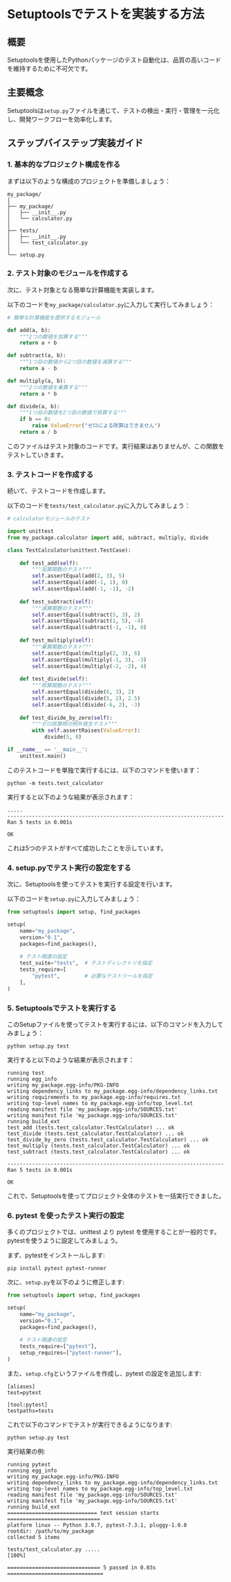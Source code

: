# Setuptoolsでテストを実装する方法

## 概要
Setuptoolsを使用したPythonパッケージのテスト自動化は、品質の高いコードを維持するために不可欠です。

## 主要概念
Setuptoolsは`setup.py`ファイルを通じて、テストの検出・実行・管理を一元化し、開発ワークフローを効率化します。

## ステップバイステップ実装ガイド

### 1. 基本的なプロジェクト構成を作る

まずは以下のような構成のプロジェクトを準備しましょう：

```
my_package/
│
├── my_package/
│   ├── __init__.py
│   └── calculator.py
│
├── tests/
│   ├── __init__.py
│   └── test_calculator.py
│
└── setup.py
```

### 2. テスト対象のモジュールを作成する

次に、テスト対象となる簡単な計算機能を実装します。

以下のコードを`my_package/calculator.py`に入力して実行してみましょう：

```python
# 簡単な計算機能を提供するモジュール

def add(a, b):
    """2つの数値を加算する"""
    return a + b

def subtract(a, b):
    """1つ目の数値から2つ目の数値を減算する"""
    return a - b

def multiply(a, b):
    """2つの数値を乗算する"""
    return a * b

def divide(a, b):
    """1つ目の数値を2つ目の数値で除算する"""
    if b == 0:
        raise ValueError("ゼロによる除算はできません")
    return a / b
```

このファイルはテスト対象のコードです。実行結果はありませんが、この関数をテストしていきます。

### 3. テストコードを作成する

続いて、テストコードを作成します。

以下のコードを`tests/test_calculator.py`に入力してみましょう：

```python
# calculatorモジュールのテスト

import unittest
from my_package.calculator import add, subtract, multiply, divide

class TestCalculator(unittest.TestCase):
    
    def test_add(self):
        """加算関数のテスト"""
        self.assertEqual(add(2, 3), 5)
        self.assertEqual(add(-1, 1), 0)
        self.assertEqual(add(-1, -1), -2)
    
    def test_subtract(self):
        """減算関数のテスト"""
        self.assertEqual(subtract(5, 3), 2)
        self.assertEqual(subtract(1, 5), -4)
        self.assertEqual(subtract(-1, -1), 0)
    
    def test_multiply(self):
        """乗算関数のテスト"""
        self.assertEqual(multiply(2, 3), 6)
        self.assertEqual(multiply(-1, 3), -3)
        self.assertEqual(multiply(-2, -2), 4)
    
    def test_divide(self):
        """除算関数のテスト"""
        self.assertEqual(divide(6, 3), 2)
        self.assertEqual(divide(5, 2), 2.5)
        self.assertEqual(divide(-6, 2), -3)
        
    def test_divide_by_zero(self):
        """ゼロ除算時の例外発生テスト"""
        with self.assertRaises(ValueError):
            divide(5, 0)

if __name__ == '__main__':
    unittest.main()
```

このテストコードを単独で実行するには、以下のコマンドを使います：

```
python -m tests.test_calculator
```

実行すると以下のような結果が表示されます：

```
.....
----------------------------------------------------------------------
Ran 5 tests in 0.001s

OK
```

これは5つのテストがすべて成功したことを示しています。

### 4. setup.pyでテスト実行の設定をする

次に、Setuptoolsを使ってテストを実行する設定を行います。

以下のコードを`setup.py`に入力してみましょう：

```python
from setuptools import setup, find_packages

setup(
    name="my_package",
    version="0.1",
    packages=find_packages(),
    
    # テスト関連の設定
    test_suite="tests",  # テストディレクトリを指定
    tests_require=[
        "pytest",        # 必要なテストツールを指定
    ],
)
```

### 5. Setuptoolsでテストを実行する

このSetupファイルを使ってテストを実行するには、以下のコマンドを入力してみましょう：

```
python setup.py test
```

実行すると以下のような結果が表示されます：

```
running test
running egg_info
writing my_package.egg-info/PKG-INFO
writing dependency_links to my_package.egg-info/dependency_links.txt
writing requirements to my_package.egg-info/requires.txt
writing top-level names to my_package.egg-info/top_level.txt
reading manifest file 'my_package.egg-info/SOURCES.txt'
writing manifest file 'my_package.egg-info/SOURCES.txt'
running build_ext
test_add (tests.test_calculator.TestCalculator) ... ok
test_divide (tests.test_calculator.TestCalculator) ... ok
test_divide_by_zero (tests.test_calculator.TestCalculator) ... ok
test_multiply (tests.test_calculator.TestCalculator) ... ok
test_subtract (tests.test_calculator.TestCalculator) ... ok

----------------------------------------------------------------------
Ran 5 tests in 0.001s

OK
```

これで、Setuptoolsを使ってプロジェクト全体のテストを一括実行できました。

### 6. pytest を使ったテスト実行の設定

多くのプロジェクトでは、unittest より pytest を使用することが一般的です。pytestを使うように設定してみましょう。

まず、pytestをインストールします:

```
pip install pytest pytest-runner
```

次に、`setup.py`を以下のように修正します:

```python
from setuptools import setup, find_packages

setup(
    name="my_package",
    version="0.1",
    packages=find_packages(),
    
    # テスト関連の設定
    tests_require=["pytest"],
    setup_requires=["pytest-runner"],
)
```

また、`setup.cfg`というファイルを作成し、pytest の設定を追加します:

```
[aliases]
test=pytest

[tool:pytest]
testpaths=tests
```

これで以下のコマンドでテストが実行できるようになります:

```
python setup.py test
```

実行結果の例:

```
running pytest
running egg_info
writing my_package.egg-info/PKG-INFO
writing dependency_links to my_package.egg-info/dependency_links.txt
writing top-level names to my_package.egg-info/top_level.txt
reading manifest file 'my_package.egg-info/SOURCES.txt'
writing manifest file 'my_package.egg-info/SOURCES.txt'
running build_ext
============================= test session starts ==============================
platform linux -- Python 3.9.7, pytest-7.3.1, pluggy-1.0.0
rootdir: /path/to/my_package
collected 5 items

tests/test_calculator.py .....                                           [100%]

============================== 5 passed in 0.03s ===============================
```
